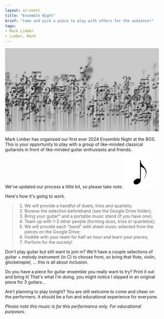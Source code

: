 ```yaml
---
layout: an-event
title: "Ensemble Night"
brief: "Come and pick a piece to play with others for the audience!"
tags:
- Mark Limber
- Limber, Mark
---
```

![EnsembleNight](/pics/20240129-EnsembleNight.jpg)

Mark Limber has organized our first ever 2024 Ensemble Night at the BGS.  This is your opportunity to play with a group of like-minded classical guitarists in front of like-minded guitar enthusiasts and friends. 

We've updated our process a little bit, so please take note.
![Note](/pics/20240129-Note.png)

Here's how it's going to work.
> 1. We will provide a handful of duets, trios and quartets;
> 1. Browse the selection beforehand (see the Google Drive folder);
> 1. Bring your guitar\* and a portable music stand (if you have one);
> 1. Team up with 1-3 other people (forming duos, trios or quartetos);
> 1. We will provide each "band" with sheet music selected from the pieces on the Google Drive;
> 1. Huddle with your team for half an hour and learn your pieces;
> 1. Perform for the society! 

Don't play guitar but still want to join in? We'll have a couple selections of guitar + melody instrument (in C) to choose from, so bring that flute, violin, glockenspiel, ... this is all about inclusion. 

Do you have a piece for guitar ensemble you really want to try? Print it out and bring it!  That's what I'm doing, you might notice I slipped in an original piece for 3 guitars...

Are't planning to play tonight?  You are still welcome to come and cheer on the performers. It should be a fun and educational experience for everyone.

_Please note this music is for this performance only. For educational purposes._
